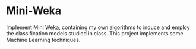 # Mini-Weka
Implement Mini Weka, containing my own algorithms to induce and employ the classification models studied in class. This project implements some Machine Learning techniques.
